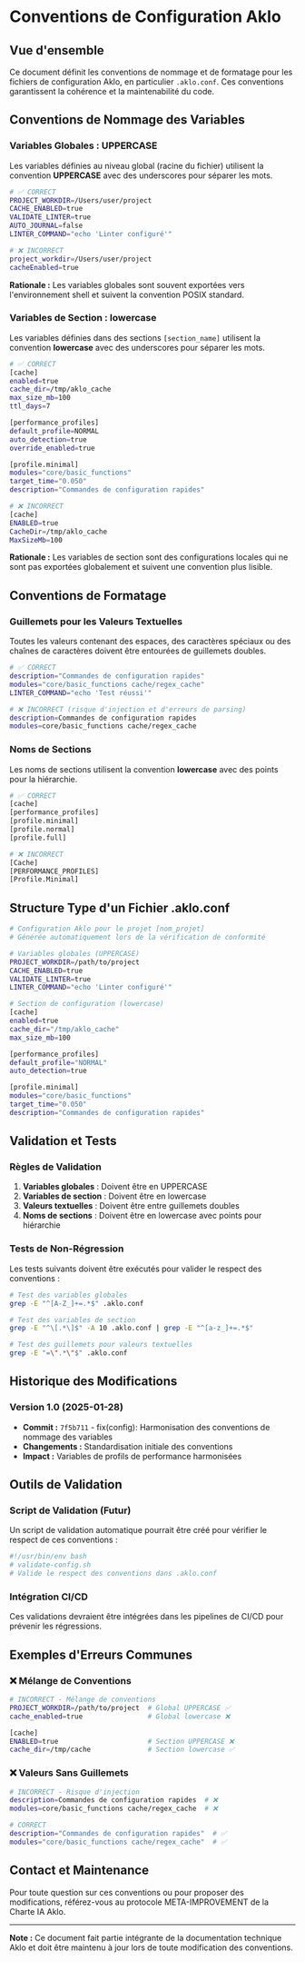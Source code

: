 # Conventions de Configuration Aklo

## Vue d'ensemble

Ce document définit les conventions de nommage et de formatage pour les fichiers de configuration Aklo, en particulier `.aklo.conf`. Ces conventions garantissent la cohérence et la maintenabilité du code.

## Conventions de Nommage des Variables

### Variables Globales : UPPERCASE

Les variables définies au niveau global (racine du fichier) utilisent la convention **UPPERCASE** avec des underscores pour séparer les mots.

```bash
# ✅ CORRECT
PROJECT_WORKDIR=/Users/user/project
CACHE_ENABLED=true
VALIDATE_LINTER=true
AUTO_JOURNAL=false
LINTER_COMMAND="echo 'Linter configuré'"

# ❌ INCORRECT
project_workdir=/Users/user/project
cacheEnabled=true
```

**Rationale :** Les variables globales sont souvent exportées vers l'environnement shell et suivent la convention POSIX standard.

### Variables de Section : lowercase

Les variables définies dans des sections `[section_name]` utilisent la convention **lowercase** avec des underscores pour séparer les mots.

```bash
# ✅ CORRECT
[cache]
enabled=true
cache_dir=/tmp/aklo_cache
max_size_mb=100
ttl_days=7

[performance_profiles]
default_profile=NORMAL
auto_detection=true
override_enabled=true

[profile.minimal]
modules="core/basic_functions"
target_time="0.050"
description="Commandes de configuration rapides"

# ❌ INCORRECT
[cache]
ENABLED=true
CacheDir=/tmp/aklo_cache
MaxSizeMb=100
```

**Rationale :** Les variables de section sont des configurations locales qui ne sont pas exportées globalement et suivent une convention plus lisible.

## Conventions de Formatage

### Guillemets pour les Valeurs Textuelles

Toutes les valeurs contenant des espaces, des caractères spéciaux ou des chaînes de caractères doivent être entourées de guillemets doubles.

```bash
# ✅ CORRECT
description="Commandes de configuration rapides"
modules="core/basic_functions cache/regex_cache"
LINTER_COMMAND="echo 'Test réussi'"

# ❌ INCORRECT (risque d'injection et d'erreurs de parsing)
description=Commandes de configuration rapides
modules=core/basic_functions cache/regex_cache
```

### Noms de Sections

Les noms de sections utilisent la convention **lowercase** avec des points pour la hiérarchie.

```bash
# ✅ CORRECT
[cache]
[performance_profiles]
[profile.minimal]
[profile.normal]
[profile.full]

# ❌ INCORRECT
[Cache]
[PERFORMANCE_PROFILES]
[Profile.Minimal]
```

## Structure Type d'un Fichier .aklo.conf

```bash
# Configuration Aklo pour le projet [nom_projet]
# Générée automatiquement lors de la vérification de conformité

# Variables globales (UPPERCASE)
PROJECT_WORKDIR=/path/to/project
CACHE_ENABLED=true
VALIDATE_LINTER=true
LINTER_COMMAND="echo 'Linter configuré'"

# Section de configuration (lowercase)
[cache]
enabled=true
cache_dir="/tmp/aklo_cache"
max_size_mb=100

[performance_profiles]
default_profile="NORMAL"
auto_detection=true

[profile.minimal]
modules="core/basic_functions"
target_time="0.050"
description="Commandes de configuration rapides"
```

## Validation et Tests

### Règles de Validation

1. **Variables globales** : Doivent être en UPPERCASE
2. **Variables de section** : Doivent être en lowercase
3. **Valeurs textuelles** : Doivent être entre guillemets doubles
4. **Noms de sections** : Doivent être en lowercase avec points pour hiérarchie

### Tests de Non-Régression

Les tests suivants doivent être exécutés pour valider le respect des conventions :

```bash
# Test des variables globales
grep -E "^[A-Z_]+=.*$" .aklo.conf

# Test des variables de section
grep -E "^\[.*\]$" -A 10 .aklo.conf | grep -E "^[a-z_]+=.*$"

# Test des guillemets pour valeurs textuelles
grep -E "=\".*\"$" .aklo.conf
```

## Historique des Modifications

### Version 1.0 (2025-01-28)
- **Commit :** `7f5b711` - fix(config): Harmonisation des conventions de nommage des variables
- **Changements :** Standardisation initiale des conventions
- **Impact :** Variables de profils de performance harmonisées

## Outils de Validation

### Script de Validation (Futur)

Un script de validation automatique pourrait être créé pour vérifier le respect de ces conventions :

```bash
#!/usr/bin/env bash
# validate-config.sh
# Valide le respect des conventions dans .aklo.conf
```

### Intégration CI/CD

Ces validations devraient être intégrées dans les pipelines de CI/CD pour prévenir les régressions.

## Exemples d'Erreurs Communes

### ❌ Mélange de Conventions

```bash
# INCORRECT - Mélange de conventions
PROJECT_WORKDIR=/path/to/project  # Global UPPERCASE ✅
cache_enabled=true                # Global lowercase ❌

[cache]
ENABLED=true                      # Section UPPERCASE ❌
cache_dir=/tmp/cache              # Section lowercase ✅
```

### ❌ Valeurs Sans Guillemets

```bash
# INCORRECT - Risque d'injection
description=Commandes de configuration rapides  # ❌
modules=core/basic_functions cache/regex_cache  # ❌

# CORRECT
description="Commandes de configuration rapides"  # ✅
modules="core/basic_functions cache/regex_cache"  # ✅
```

## Contact et Maintenance

Pour toute question sur ces conventions ou pour proposer des modifications, référez-vous au protocole META-IMPROVEMENT de la Charte IA Aklo.

---

**Note :** Ce document fait partie intégrante de la documentation technique Aklo et doit être maintenu à jour lors de toute modification des conventions.
